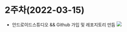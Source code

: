 # 2주차(2022-03-15)
- 안드로이드스튜디오 && Github 가입 및 레포지토리 만듬
 <img width="" height="" src="./pic/2st.PNG"></img>
